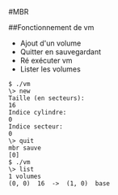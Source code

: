 #MBR

##Fonctionnement de vm

- Ajout d'un volume
- Quitter en sauvegardant
- Ré exécuter vm
- Lister les volumes

```
$ ./vm
\> new
Taille (en secteurs):
16
Indice cylindre:
0
Indice secteur:
0
\> quit
mbr sauve
[0]
$ ./vm
\> list
1 volumes
(0, 0)	16	->	(1, 0)	base
```
